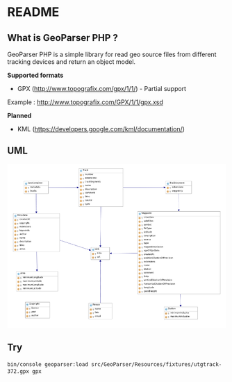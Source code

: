README
======

What is GeoParser PHP ?
-----------------------


GeoParser PHP is a simple library for read geo source files from different tracking devices and return an object model.

**Supported formats**

* GPX (http://www.topografix.com/gpx/1/1/) - Partial support

Example : http://www.topografix.com/GPX/1/1/gpx.xsd

**Planned**

* KML (https://developers.google.com/kml/documentation/)

UML
---

![alt text](src/GeoParser/Resources/doc/model.png "Class diagram of GeoParser")

Try
---

```
bin/console geoparser:load src/GeoParser/Resources/fixtures/utgtrack-372.gpx gpx
```